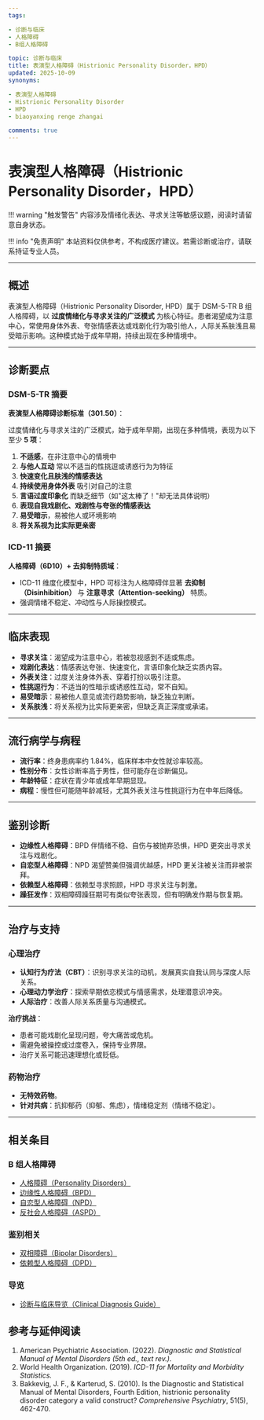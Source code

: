 ```yaml
---
tags:

- 诊断与临床
- 人格障碍
- B组人格障碍

topic: 诊断与临床
title: 表演型人格障碍（Histrionic Personality Disorder，HPD）
updated: 2025-10-09
synonyms:

- 表演型人格障碍
- Histrionic Personality Disorder
- HPD
- biaoyanxing renge zhangai

comments: true
---
```


# 表演型人格障碍（Histrionic Personality Disorder，HPD）

!!! warning "触发警告"
    内容涉及情绪化表达、寻求关注等敏感议题，阅读时请留意自身状态。

!!! info "免责声明"
    本站资料仅供参考，不构成医疗建议。若需诊断或治疗，请联系持证专业人员。

---

## 概述

表演型人格障碍（Histrionic Personality Disorder, HPD）属于 DSM-5-TR B 组人格障碍，以 **过度情绪化与寻求关注的广泛模式** 为核心特征。患者渴望成为注意中心，常使用身体外表、夸张情感表达或戏剧化行为吸引他人，人际关系肤浅且易受暗示影响。这种模式始于成年早期，持续出现在多种情境中。

---

## 诊断要点

### DSM-5-TR 摘要

**表演型人格障碍诊断标准（301.50）**：

过度情绪化与寻求关注的广泛模式，始于成年早期，出现在多种情境，表现为以下至少 **5 项**：

1. **不适感**，在非注意中心的情境中
2. **与他人互动** 常以不适当的性挑逗或诱惑行为为特征
3. **快速变化且肤浅的情感表达**
4. **持续使用身体外表** 吸引对自己的注意
5. **言语过度印象化** 而缺乏细节（如"这太棒了！"却无法具体说明）
6. **表现自我戏剧化、戏剧性与夸张的情感表达**
7. **易受暗示**，易被他人或环境影响
8. **将关系视为比实际更亲密**

### ICD-11 摘要

**人格障碍（6D10）+ 去抑制特质域**：

- ICD-11 维度化模型中，HPD 可标注为人格障碍伴显著 **去抑制（Disinhibition）** 与 **注意寻求（Attention-seeking）** 特质。
- 强调情绪不稳定、冲动性与人际操控模式。

---

## 临床表现

- **寻求关注**：渴望成为注意中心，若被忽视感到不适或焦虑。
- **戏剧化表达**：情感表达夸张、快速变化，言语印象化缺乏实质内容。
- **外表关注**：过度关注身体外表、穿着打扮以吸引注意。
- **性挑逗行为**：不适当的性暗示或诱惑性互动，常不自知。
- **易受暗示**：易被他人意见或流行趋势影响，缺乏独立判断。
- **关系肤浅**：将关系视为比实际更亲密，但缺乏真正深度或承诺。

---

## 流行病学与病程

- **流行率**：终身患病率约 1.84%，临床样本中女性就诊率较高。
- **性别分布**：女性诊断率高于男性，但可能存在诊断偏见。
- **年龄特征**：症状在青少年或成年早期显现。
- **病程**：慢性但可能随年龄减轻，尤其外表关注与性挑逗行为在中年后降低。

---

## 鉴别诊断

- **边缘性人格障碍**：BPD 伴情绪不稳、自伤与被抛弃恐惧，HPD 更突出寻求关注与戏剧化。
- **自恋型人格障碍**：NPD 渴望赞美但强调优越感，HPD 更关注被关注而非被崇拜。
- **依赖型人格障碍**：依赖型寻求照顾，HPD 寻求关注与刺激。
- **躁狂发作**：双相障碍躁狂期可有类似夸张表现，但有明确发作期与恢复期。

---

## 治疗与支持

### 心理治疗

- **认知行为疗法（CBT）**：识别寻求关注的动机，发展真实自我认同与深度人际关系。
- **心理动力学治疗**：探索早期依恋模式与情感需求，处理潜意识冲突。
- **人际治疗**：改善人际关系质量与沟通模式。

**治疗挑战**：

- 患者可能戏剧化呈现问题，夸大痛苦或危机。
- 需避免被操控或过度卷入，保持专业界限。
- 治疗关系可能迅速理想化或贬低。

### 药物治疗

- **无特效药物**。
- **针对共病**：抗抑郁药（抑郁、焦虑），情绪稳定剂（情绪不稳定）。

---

## 相关条目

### B 组人格障碍

- [人格障碍（Personality Disorders）](Personality-Disorders.md)
- [边缘性人格障碍（BPD）](Borderline-Personality-Disorder-BPD.md)
- [自恋型人格障碍（NPD）](Narcissistic-Personality-Disorder-NPD.md)
- [反社会人格障碍（ASPD）](Antisocial-Personality-Disorder-ASPD.md)

### 鉴别相关

- [双相障碍（Bipolar Disorders）](Bipolar-Disorders.md)
- [依赖型人格障碍（DPD）](Dependent-Personality-Disorder-DPD.md)

### 导览

- [诊断与临床导览（Clinical Diagnosis Guide）](Clinical-Diagnosis-Guide.md)

## 参考与延伸阅读

1. American Psychiatric Association. (2022). *Diagnostic and Statistical Manual of Mental Disorders (5th ed., text rev.).*
2. World Health Organization. (2019). *ICD-11 for Mortality and Morbidity Statistics.*
3. Bakkevig, J. F., & Karterud, S. (2010). Is the Diagnostic and Statistical Manual of Mental Disorders, Fourth Edition, histrionic personality disorder category a valid construct? *Comprehensive Psychiatry*, 51(5), 462-470.
